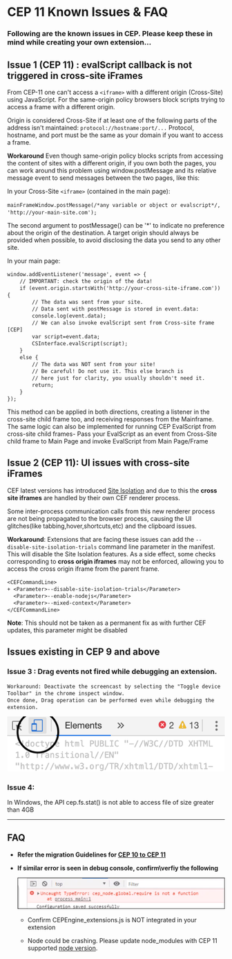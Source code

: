 CEP 11 Known Issues & FAQ
====================

### Following are the known issues in CEP. Please keep these in mind while creating your own extension...

## Issue 1 (CEP 11) : evalScript callback is not triggered in cross-site iFrames

From CEP-11 one can't access a `<iframe>` with a different origin (Cross-Site) using JavaScript. For the same-origin policy browsers block scripts trying to access a frame with a different origin.

Origin is considered Cross-Site if at least one of the following parts of the address isn't maintained:
`protocol://hostname:port/...`
Protocol, hostname, and port must be the same as your domain if you want to access a frame.

**Workaround**
Even though same-origin policy blocks scripts from accessing the content of sites with a different origin, if you own both the pages, you can work around this problem using window.postMessage and its relative message event to send messages between the two pages, like this:

In your Cross-Site `<iframe>` (contained in the main page):

`mainFrameWindow.postMessage(/*any variable or object or evalscript*/, 'http://your-main-site.com');`

The second argument to postMessage() can be '*' to indicate no preference about the origin of the destination. A target origin should always be provided when possible, to avoid disclosing the data you send to any other site.

In your main page:

```
window.addEventListener('message', event => {
    // IMPORTANT: check the origin of the data! 
    if (event.origin.startsWith('http://your-cross-site-iframe.com')) { 
        // The data was sent from your site.
        // Data sent with postMessage is stored in event.data:
        console.log(event.data); 
        // We can also invoke evalScript sent from Cross-site frame [CEP]
        var script=event.data;
        CSInterface.evalScript(script);
    } 
    else {
        // The data was NOT sent from your site! 
        // Be careful! Do not use it. This else branch is
        // here just for clarity, you usually shouldn't need it.
        return; 
    } 
}); 
```

This method can be applied in both directions, creating a listener in the cross-site child frame too, and receiving responses from the Mainframe. The same logic can also be implemented for running CEP EvalScript from cross-site child frames- Pass your EvalScript as an event from Cross-Site child frame to Main Page and invoke EvalScript from Main Page/Frame
  
## Issue 2 (CEP 11): UI issues with cross-site iFrames 
CEF latest versions has introduced [Site Isolation](https://www.chromium.org/Home/chromium-security/site-isolation) and due to this the **cross site iframes** are handled by their own CEF renderer process. 

Some inter-process communication calls from this new renderer process are not being propagated to the browser process, causing the UI glitches(like tabbing,hover,shortcuts,etc) and the clipboard issues.

**Workaround**: Extensions that are facing these issues can add the `--disable-site-isolation-trials` command line parameter in the manifest. This will disable the Site Isolation features. As a side effect, some checks corresponding to **cross origin iframes** may not be enforced, allowing you to access the cross origin iframe from the parent frame. 
```
<CEFCommandLine>
+ <Parameter>--disable-site-isolation-trials</Parameter>
  <Parameter>--enable-nodejs</Parameter>
  <Parameter>--mixed-context</Parameter>
</CEFCommandLine>

```

**Note**: This should not be taken as a permanent fix as with further CEF updates, this parameter might be disabled


## Issues existing in CEP 9 and above  

### Issue 3 : Drag events not fired while debugging an extension. 
    
    Workaround: Deactivate the screencast by selecting the "Toggle device Toolbar" in the chrome inspect window. 
    Once done, Drag operation can be performed even while debugging the extension. 
  ![Toggle device Toolbar](./images/issues/dragDebug.png)
    
### Issue 4: 
In Windows, the API cep.fs.stat() is not able to access file of size greater than 4GB 


---

## FAQ 

*  **Refer the migration Guidelines for [CEP 10 to CEP 11](./CEP%2011.1%20HTML%20Extension%20Cookbook.md#migration-from-cep-10-to-cep-11)**

*  **If similar error is seen in debug console, confirm\verfiy the following**

    ![require not function](./images/issues/requireNotFunction.png)

    * Confirm CEPEngine_extensions.js is NOT integrated in your extension

    * Node could be crashing. Please update node_modules with CEP 11 supported [node version](./CEP%2011.1%20HTML%20Extension%20Cookbook.md#chromium-embedded-framework-cef). 
